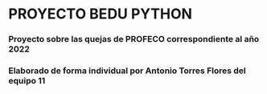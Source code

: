 # PROYECTO BEDU PYTHON
### Proyecto sobre las quejas de PROFECO correspondiente al año 2022
### Elaborado de forma individual por Antonio Torres Flores del equipo 11
